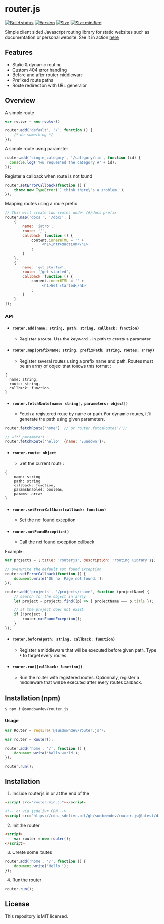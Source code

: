 # router.js

<p>
  <a href="#"><img src="https://api.travis-ci.org/sundowndev/router.js.svg" alt="Build status"></a>
  <a href="#"><img src="https://img.shields.io/github/tag/Sundowndev/router.js.svg?style=flat-square" alt="Version"></a>
  <a href="#"><img src="https://img.shields.io/badge/size-9.9kb-brightgreen.svg?style=flat-square" alt="Size"></a>
  <a href="#"><img src="https://img.shields.io/badge/minified%20size-3.7kb-brightgreen.svg?style=flat-square" alt="Size minified"></a>
</p>

Simple client sided Javascript routing library for static websites such as documentation or personal website. See it in action [here](https://crvx.fr/)

## Features

- Static & dynamic routing
- Custom 404 error handling
- Before and after router middleware
- Prefixed route paths
- Route redirection with URL generator

## Overview

A simple route

~~~js
var router = new router();

router.add('default', '/', function () {
    /* do something */
});
~~~

A simple route using parameter

~~~js
router.add('single_category', '/category/:id', function (id) {
  console.log('You requested the category #' + id);
});
~~~

Register a callback when route is not found

~~~js
router.setErrorCallback(function () {
    throw new TypeError('I think there\'s a problem.');
});
~~~

Mapping routes using a route prefix

~~~js
// This will create two routes under /#/docs prefix
router.map('docs_', '/docs', [
    {
        name: 'intro',
        route: '/',
        callback: function () {
            content.innerHTML = '' +
                '<h1>Introduction</h1>'
            ;
        }
    },
    {
        name: 'get_started',
        route: '/get-started',
        callback: function () {
            content.innerHTML = '' +
                '<h1>Get started</h1>'
            ;
        }
    }
]);
~~~

### API

- #### `router.add(name: string, path: string, callback: function)`

  - Register a route. Use the keyword **`:`** in path to create a parameter.

- #### `router.map(prefixName: string, prefixPath: string, routes: array)`

  - Register several routes using a prefix name and path. Routes must be an array of object that follows this format :
  
~~~
{
  name: string,
  route: string,
  callback: function
}
~~~

- #### `router.fetchRoute(name: string[, parameters: object])`

  - Fetch a registered route by name or path. For dynamic routes, It'll generate the path using given parameters.

~~~js
router.fetchRoute('home'); // or router.fetchRoute('/');

// with parameters
router.fetchRoute('hello', {name: 'Sundown'});
~~~

- #### `router.route: object`

  - Get the current route :

~~~
{
    name: string,
    path: string,
    callback: function,
    paramsEnabled: boolean,
    params: array
}
~~~

- #### `router.setErrorCallback(callback: function)`

  - Set the not found exception

- #### `router.notFoundException()`

  - Call the not found exception callback

Example :

~~~js
var projects = [{title: 'routerjs', description: 'routing library'}];

// overwrite the default not found exception
router.setErrorCallback(function () {
    document.write('Oh no! Page not found.');
});

router.add('projects', '/projects/:name', function (projectName) {
    // search for the object in array
    let project = projects.find((p) => { projectName === p.title });

    // if the project does not exist
    if (!project) {
        router.notFoundException();
    }
});
~~~

- #### `router.before(path: string, callback: function)`

  - Register a middleware that will be executed before given path. Type **`*`** to target every routes.

- #### `router.run([callback: function])`

  - Run the router with registered routes. Optionnaly, register a middleware that will be executed after every routes callback.

## Installation (npm)

~~~bash
$ npm i @sundowndev/router.js
~~~

#### Usage

```js
var Router = require('@sundowndev/router.js');

var router = Router();

router.add('home', '/', function () {
    document.write('hello world');
});

router.run();
```

## Installation

1. Include router.js in **<head>** or at the end of the **<body>**

~~~html
<script src="router.min.js"></script>

<!-- or via jsdelivr CDN -->
<script src="https://cdn.jsdelivr.net/gh/sundowndev/router.js@latest/dist/router.min.js"></script>
~~~

2. Init the router

~~~html
<script>
    var router = new router();
</script>

~~~

3. Create some routes

~~~js
router.add('home', '/', function () {
    document.write('Hello!');
});
~~~

4. Run the router

~~~js
router.run();
~~~

## License

This repository is MIT licensed.
